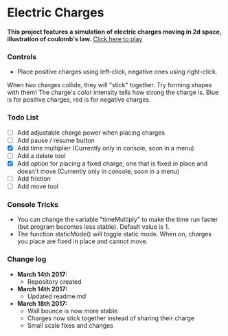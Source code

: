 # Electric Charges

**This project features a simulation of electric charges moving in 2d space, illustration of coulomb's law.**
[Click here to play](https://htmlpreview.github.io/?https://github.com/danielperr/electricCharges/blob/master/index.html) 

### Controls
* Place positive charges using left-click, negative ones using right-click.

When two charges collide, they will "stick" together. Try forming shapes with them!
The charge's color intensity tells how strong the charge is. Blue is for positive charges, red is for negative charges.

### Todo List
- [ ] Add adjustable charge power when placing charges
- [ ] Add pause / resume button
- [x] Add time multiplier (Currently only in console, soon in a menu)
- [ ] Add a delete tool
- [x] Add option for placing a fixed charge, one that is fixed in place and doesn't move (Currently only in console, soon in a menu)
- [ ] Add friction
- [ ] Add move tool

### Console Tricks
* You can change the variable "timeMultiply" to make the time run faster (but program becomes less stable). Default value is 1.
* The function staticMode() will toggle static mode. When on, charges you place are fixed in place and cannot move.

### Change log
* **March 14th 2017:** 
  - Repository created
* **March 14th 2017:**
  - Updated readme.md
* **March 18th 2017:**
  - Wall bounce is now more stable
  - Charges now stick together instead of sharing their charge
  - Small scale fixes and changes